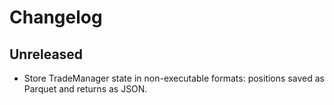 # Changelog

## Unreleased
- Store TradeManager state in non-executable formats: positions saved as Parquet and returns as JSON.
